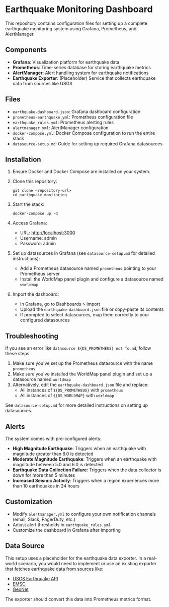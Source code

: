 # Earthquake Monitoring Dashboard

This repository contains configuration files for setting up a complete earthquake monitoring system using Grafana, Prometheus, and AlertManager.

## Components

- **Grafana**: Visualization platform for earthquake data
- **Prometheus**: Time-series database for storing earthquake metrics
- **AlertManager**: Alert handling system for earthquake notifications
- **Earthquake Exporter**: (Placeholder) Service that collects earthquake data from sources like USGS

## Files

- `earthquake-dashboard.json`: Grafana dashboard configuration
- `prometheus-earthquake.yml`: Prometheus configuration file
- `earthquake_rules.yml`: Prometheus alerting rules
- `alertmanager.yml`: AlertManager configuration
- `docker-compose.yml`: Docker Compose configuration to run the entire stack
- `datasource-setup.md`: Guide for setting up required Grafana datasources

## Installation

1. Ensure Docker and Docker Compose are installed on your system.
2. Clone this repository:

   ```shell
   git clone <repository-url>
   cd earthquake-monitoring
   ```

3. Start the stack:

   ```shell
   docker-compose up -d
   ```

4. Access Grafana:
   - URL: <http://localhost:3000>
   - Username: admin
   - Password: admin

5. Set up datasources in Grafana (see `datasource-setup.md` for detailed instructions):
   - Add a Prometheus datasource named `prometheus` pointing to your Prometheus server
   - Install the WorldMap panel plugin and configure a datasource named `worldmap`

6. Import the dashboard:
   - In Grafana, go to Dashboards > Import
   - Upload the `earthquake-dashboard.json` file or copy-paste its contents
   - If prompted to select datasources, map them correctly to your configured datasources

## Troubleshooting

If you see an error like `datasource ${DS_PROMETHEUS} not found`, follow these steps:

1. Make sure you've set up the Prometheus datasource with the name `prometheus`
2. Make sure you've installed the WorldMap panel plugin and set up a datasource named `worldmap`
3. Alternatively, edit the `earthquake-dashboard.json` file and replace:
   - All instances of `${DS_PROMETHEUS}` with `prometheus`
   - All instances of `${DS_WORLDMAP}` with `worldmap`

See `datasource-setup.md` for more detailed instructions on setting up datasources.

## Alerts

The system comes with pre-configured alerts:

- **High Magnitude Earthquake**: Triggers when an earthquake with magnitude greater than 6.0 is detected
- **Moderate Magnitude Earthquake**: Triggers when an earthquake with magnitude between 5.0 and 6.0 is detected
- **Earthquake Data Collection Failure**: Triggers when the data collector is down for more than 5 minutes
- **Increased Seismic Activity**: Triggers when a region experiences more than 10 earthquakes in 24 hours

## Customization

- Modify `alertmanager.yml` to configure your own notification channels (email, Slack, PagerDuty, etc.)
- Adjust alert thresholds in `earthquake_rules.yml`
- Customize the dashboard in Grafana after importing

## Data Source

This setup uses a placeholder for the earthquake data exporter. In a real-world scenario, you would need to implement or use an existing exporter that fetches earthquake data from sources like:

- [USGS Earthquake API](https://earthquake.usgs.gov/fdsnws/event/1/)
- [EMSC](https://www.emsc-csem.org/service/rss/)
- [GeoNet](https://www.geonet.org.nz/data/types/earthquake)

The exporter should convert this data into Prometheus metrics format.
